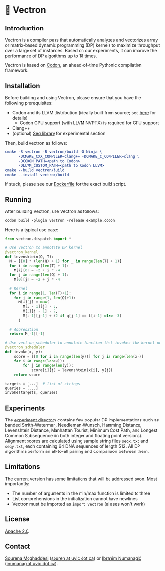 # 💠 Vectron

## Introduction
Vectron is a compiler pass that automatically analyzes and vectorizes array or matrix-based dynamic programming (DP) kernels to maximize throughput over a large set of instances.
Based on our experiments, it can improve the performance of DP algorithms up to 18 times.

Vectron is based on [Codon](https://github.com/exaloop/codon), an ahead-of-time Pythonic compilation framework.

## Installation

Before building and using Vectron, please ensure that you have the following prerequisites:

- Codon and its LLVM distribution (ideally built from source; see [here](https://docs.exaloop.io/codon/advanced/build) for details)
     - Codon GPU support (with LLVM NVPTX) is required for GPU support
- Clang++
- (optional) [Seq library](https://github.com/exaloop/seq) for experimental section

Then, build vectron as follows:
```cmake
cmake -S vectron -B vectron/build -G Ninja \
      -DCMAKE_CXX_COMPILER=clang++ -DCMAKE_C_COMPILER=clang \
      -DCODON_PATH=<path to Codon>
      -DLLVM_CUSTOM_PATH=<path to Codon LLVM>
cmake --build vectron/build
cmake --install vectron/build
```

If stuck, please see our [Dockerfile](docker/vectron/Dockerfile) for the exact build script.

## Running

After building Vectron, use Vectron as follows:
```
codon build -plugin vectron -release example.codon
```

Here is a typical use case:

```python
from vectron.dispatch import *

# Use vectron to annotate DP kernel
@vectron_kernel
def levenshtein(Q, T):
  M = [[0] * (len(Q) + 1) for _ in range(len(T) + 1)]
  for i in range(len(T) + 1):
    M[i][0] = -2 + i * -4
  for j in range(len(Q) + 1):
    M[0][j] = -2 + j * -4

  # Kernel
  for i in range(1, len(T)+1):
    for j in range(1, len(Q)+1):
      M[i][j] = max(
        M[i - 1][j] - 2,
        M[i][j - 1] - 2,
        M[i-1][j-1] + (2 if q[j-1] == t[i-1] else -3)
      )

  # Aggregation
  return M[-1][-1]

# Use vectron_scheduler to annotate function that invokes the kernel on list of pairs
@vectron_scheduler
def invoke(x, y):
    score = [[0 for i in range(len(y))] for j in range(len(x))]
    for i in range(len(x)):
        for j in range(len(y)):
            score[i][j] = levenshtein(x[i], y[j])
    return score

targets = [...]  # list of strings
queries = [...]
invoke(targets, queries)
```

## Experiments
The [experiment directory](docker/experiments_docker) contains few popular DP implementations such as banded Smith-Waterman, Needleman-Wunsch, Hamming Distance, Levenshtein Distance, Manhattan Tourist, Minimum Cost Path, and Longest Common Subsequence (in both integer and floating point versions). Alignment scores are calculated using sample string files `seqx.txt` and `seqy.txt`, each containing 64 DNA sequences of length 512. All DP algorithms perform an all-to-all pairing and comparison between them.

## Limitations

The current version has some limitations that will be addressed soon.
Most importantly:

- The number of arguments in the min/max function is limited to three
- List comprehensions in the initialization cannot have newlines
- Vectron must be imported as `import vectron` (aliases won't work)

## License

[Apache 2.0](https://www.apache.org/licenses/LICENSE-2.0).

## Contact

[Sourena Moghaddesi](https://github.com/SourenM) ([souren at uvic dot ca](mailto:)) or [Ibrahim Numanagić](https://github.com/inumanag) ([inumanag at uvic dot ca](mailto:)).
